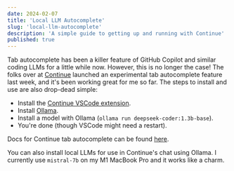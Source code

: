```yaml
---
date: 2024-02-07
title: 'Local LLM Autocomplete'
slug: 'local-llm-autocomplete'
description: 'A simple guide to getting up and running with Continue'
published: true
---
```


Tab autocomplete has been a killer feature of GitHub Copilot and similar coding LLMs for a little while now. However, this is no longer the case! The folks over at [Continue](https://continue.dev/) launched an experimental tab autocomplete feature last week, and it's been working great for me so far. The steps to install and use are also drop-dead simple:

- Install the [Continue VSCode extension](https://marketplace.visualstudio.com/items?itemName=Continue.continue).
- Install [Ollama](https://ollama.ai/).
- Install a model with Ollama (`ollama run deepseek-coder:1.3b-base`).
- You're done (though VSCode might need a restart).

Docs for Continue tab autocomplete can be found [here](https://continue.dev/docs/walkthroughs/tab-autocomplete).

You can also install local LLMs for use in Continue's chat using Ollama. I currently use `mistral-7b` on my M1 MacBook Pro and it works like a charm.
